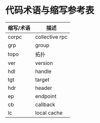 # 代码术语与缩写参考表

| 缩写/术语 | 描述           |
| --------- | -------------- |
| corpc     | collective rpc |
| grp       | group          |
| topo | 拓扑 |
| ver | version |
| hdl | handle |
| tgt | target |
| hdr | header |
| ep  | endpoint |
| cb  | callback |
| lc | local cache |


